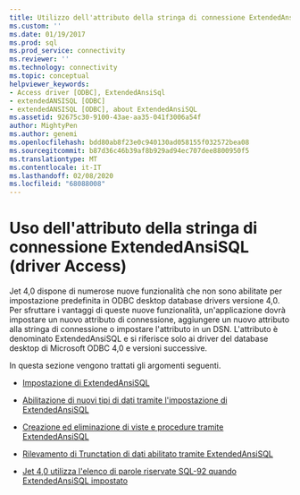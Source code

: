 ```yaml
---
title: Utilizzo dell'attributo della stringa di connessione ExtendedAnsiSQL | Microsoft Docs
ms.custom: ''
ms.date: 01/19/2017
ms.prod: sql
ms.prod_service: connectivity
ms.reviewer: ''
ms.technology: connectivity
ms.topic: conceptual
helpviewer_keywords:
- Access driver [ODBC], ExtendedAnsiSql
- extendedANSISQL [ODBC]
- extendedANSISQL [ODBC], about ExtendedAnsiSQL
ms.assetid: 92675c30-9100-43ae-aa35-041f3006a54f
author: MightyPen
ms.author: genemi
ms.openlocfilehash: bdd80ab8f23e0c940130ad058155f032572bea08
ms.sourcegitcommit: b87d36c46b39af8b929ad94ec707dee8800950f5
ms.translationtype: MT
ms.contentlocale: it-IT
ms.lasthandoff: 02/08/2020
ms.locfileid: "68088008"
---
```

# <a name="using-the-extendedansisql-connection-string-attribute-access-driver"></a>Uso dell'attributo della stringa di connessione ExtendedAnsiSQL (driver Access)
Jet 4,0 dispone di numerose nuove funzionalità che non sono abilitate per impostazione predefinita in ODBC desktop database drivers versione 4,0. Per sfruttare i vantaggi di queste nuove funzionalità, un'applicazione dovrà impostare un nuovo attributo di connessione, aggiungere un nuovo attributo alla stringa di connessione o impostare l'attributo in un DSN. L'attributo è denominato ExtendedAnsiSQL e si riferisce solo ai driver del database desktop di Microsoft ODBC 4,0 e versioni successive.  
  
 In questa sezione vengono trattati gli argomenti seguenti.  
  
-   [Impostazione di ExtendedAnsiSQL](../../odbc/microsoft/setting-extendedansisql.md)  
  
-   [Abilitazione di nuovi tipi di dati tramite l'impostazione di ExtendedAnsiSQL](../../odbc/microsoft/enabling-new-data-types-by-setting-extendedansisql.md)  
  
-   [Creazione ed eliminazione di viste e procedure tramite ExtendedAnsiSQL](../../odbc/microsoft/creating-and-dropping-views-and-procedures-using-extendedansisql.md)  
  
-   [Rilevamento di Trunctation di dati abilitato tramite ExtendedAnsiSQL](../../odbc/microsoft/data-truncation-detection-enabled-using-extendedansisql.md)  
  
-   [Jet 4,0 utilizza l'elenco di parole riservate SQL-92 quando ExtendedAnsiSQL impostato](../../odbc/microsoft/jet-4-0-uses-sql-92-reserved-words-list-when-extendedansisql-set.md)
